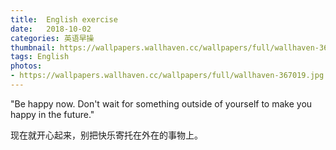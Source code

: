 ```yaml
---
title:  English exercise
date:   2018-10-02
categories: 英语早操
thumbnail: https://wallpapers.wallhaven.cc/wallpapers/full/wallhaven-367019.jpg
tags: English
photos:
- https://wallpapers.wallhaven.cc/wallpapers/full/wallhaven-367019.jpg
---
```


"Be happy now. Don't wait for something outside of yourself to make you happy in the future."
<p>现在就开心起来，别把快乐寄托在外在的事物上。</p>
